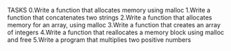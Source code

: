 TASKS
0.Write a function that allocates memory using malloc
1.Write a function that concatenates two strings
2.Write a function that allocates memory for an array, using malloc
3.Write a function that creates an array of integers
4.Write a function that reallocates a memory block using malloc and free
5.Write a program that multiplies two positive numbers
